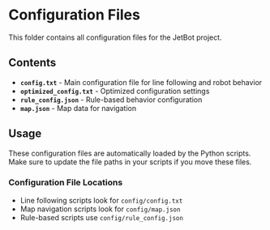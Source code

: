 # Configuration Files

This folder contains all configuration files for the JetBot project.

## Contents

- **`config.txt`** - Main configuration file for line following and robot behavior
- **`optimized_config.txt`** - Optimized configuration settings
- **`rule_config.json`** - Rule-based behavior configuration
- **`map.json`** - Map data for navigation

## Usage

These configuration files are automatically loaded by the Python scripts. Make sure to update the file paths in your scripts if you move these files.

### Configuration File Locations

- Line following scripts look for `config/config.txt`
- Map navigation scripts look for `config/map.json`
- Rule-based scripts use `config/rule_config.json`
